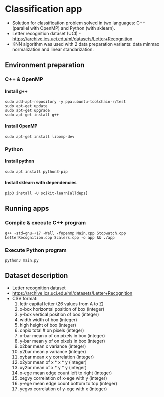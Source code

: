 # Classification app
- Solution for classification problem solved in two languages: C++ (parallel with OpenMP) and Python (with sklearn).
- Letter recognition dataset (UCI) - https://archive.ics.uci.edu/ml/datasets/Letter+Recognition
- KNN algorithm was used with 2 data preparation variants: data minmax normalization and linear standarization.

## Environment preparation
### C++ & OpenMP
#### Install g++
```
sudo add-apt-repository -y ppa:ubuntu-toolchain-r/test
sudo apt-get update
sudo apt-get upgrade
sudo apt-get install g++
```

#### Install OpenMP
```
sudo apt-get install libomp-dev
```

### Python
#### Install python
```
sudo apt install python3-pip
```

#### Install sklearn with dependencies
```
pip3 install -U scikit-learn[alldeps]
```

## Running apps
### Compile & execute C++ program
```
g++ -std=gnu++17 -Wall -fopenmp Main.cpp Stopwatch.cpp LetterRecognition.cpp Scalers.cpp -o app && ./app
```

### Execute Python program
```
python3 main.py
```

## Dataset description
- Letter recognition dataset
- https://archive.ics.uci.edu/ml/datasets/Letter+Recognition
- CSV format:
  1. lettr capital letter (26 values from A to Z)
  2. x-box horizontal position of box (integer)
  3. y-box vertical position of box (integer)
  4. width width of box (integer)
  5. high height of box (integer)
  6. onpix total # on pixels (integer)
  7. x-bar mean x of on pixels in box (integer)
  8. y-bar mean y of on pixels in box (integer)
  9. x2bar mean x variance (integer)
  10. y2bar mean y variance (integer)
  11. xybar mean x y correlation (integer)
  12. x2ybr mean of x * x * y (integer)
  13. xy2br mean of x * y * y (integer)
  14. x-ege mean edge count left to right (integer)
  15. xegvy correlation of x-ege with y (integer)
  16. y-ege mean edge count bottom to top (integer)
  17. yegvx correlation of y-ege with x (integer)

